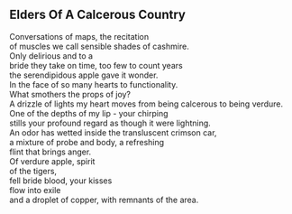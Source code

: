 Elders Of A Calcerous Country
-----------------------------
Conversations of maps, the recitation  
of muscles we call sensible shades of cashmire.  
Only delirious and to a  
bride they take on time, too few to count years  
the serendipidous apple gave it wonder.  
In the face of so many hearts to functionality.  
What smothers the props of joy?  
A drizzle of lights my heart moves from being calcerous to being verdure.  
One of the depths of my lip - your chirping  
stills your profound regard as though it were lightning.  
An odor has wetted inside the transluscent crimson car,  
a mixture of probe and body, a refreshing  
flint that brings anger.  
Of verdure apple, spirit  
of the tigers,  
fell bride blood, your kisses  
flow into exile  
and a droplet of copper, with remnants of the area.  
